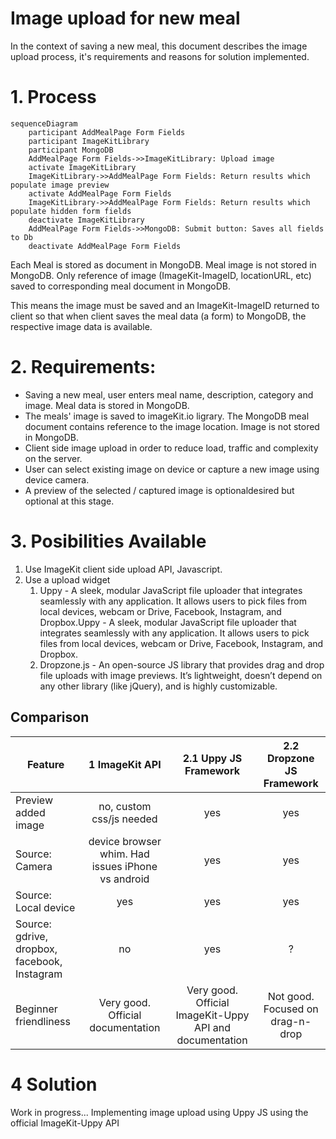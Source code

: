 # Image upload for new meal

In the context of saving a new meal, this document describes the image upload process, it's requirements and reasons for solution implemented.

# 1. Process

```mermaid
sequenceDiagram
    participant AddMealPage Form Fields
    participant ImageKitLibrary
    participant MongoDB
    AddMealPage Form Fields->>ImageKitLibrary: Upload image
    activate ImageKitLibrary
    ImageKitLibrary->>AddMealPage Form Fields: Return results which populate image preview
    activate AddMealPage Form Fields
    ImageKitLibrary->>AddMealPage Form Fields: Return results which populate hidden form fields
    deactivate ImageKitLibrary
    AddMealPage Form Fields->>MongoDB: Submit button: Saves all fields to Db
    deactivate AddMealPage Form Fields
```



Each Meal is stored as document in MongoDB. Meal image is not stored in MongoDB. Only reference of image (ImageKit-ImageID, locationURL, etc) saved to corresponding meal document in  MongoDB.

This means the image must be saved and an ImageKit-ImageID returned to client so that when client saves the meal data (a form) to MongoDB, the respective image data is available.

# 2. Requirements:

- Saving a new meal, user enters meal name, description, category and image. Meal data is stored in MongoDB.
- The meals' image is saved to imageKit.io ligrary. The MongoDB meal document contains reference to the image location. Image is not stored in MongoDB.
- Client side image upload in order to reduce load, traffic and complexity on the server.
- User can select existing image on device or capture a new image using device camera.
- A preview of the selected / captured image is optionaldesired but optional at this stage.

# 3. Posibilities Available
1. Use ImageKit client side upload API, Javascript.
2. Use a upload widget
   1. Uppy - A sleek, modular JavaScript file uploader that integrates seamlessly with any application. It allows users to pick files from local devices, webcam or Drive, Facebook, Instagram, and Dropbox.Uppy - A sleek, modular JavaScript file uploader that integrates seamlessly with any application. It allows users to pick files from local devices, webcam or Drive, Facebook, Instagram, and Dropbox.
   2. Dropzone.js - An open-source JS library that provides drag and drop file uploads with image previews. It’s lightweight, doesn’t depend on any other library (like jQuery), and is highly customizable.

## Comparison

|Feature|1 ImageKit API| 2.1 Uppy JS Framework| 2.2 Dropzone JS Framework|
|-------|:----------:|:-----------------:|:------------------:|
|Preview added image|no, custom css/js needed|yes|yes|
|Source: Camera|device browser whim. Had issues iPhone vs android|yes|yes|
|Source: Local device|yes|yes|yes|
|Source: gdrive, dropbox, facebook, Instagram|no|yes|?|
|Beginner friendliness|Very good. Official documentation|Very good. Official ImageKit-Uppy API and documentation|Not good. Focused on drag-n-drop|

# 4 Solution
Work in progress...
Implementing image upload using Uppy JS using the official ImageKit-Uppy API